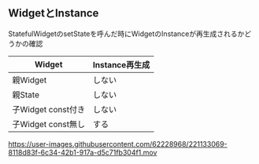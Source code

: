 ## WidgetとInstance

StatefulWidgetのsetStateを呼んだ時にWidgetのInstanceが再生成されるかどうかの確認


|  Widget  |  Instance再生成  |
| ---- | ---- |
|  親Widget  |  しない  |
|  親State  |  しない  |
|  子Widget const付き  |  しない  |
|  子Widget const無し  |  する  |

https://user-images.githubusercontent.com/62228968/221133069-8118d83f-6c34-42b1-917a-d5c71fb304f1.mov

